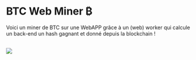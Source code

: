 # BTC Web Miner ₿
Voici un miner de BTC sur une WebAPP grâce à un (web) worker qui calcule un back-end un hash gagnant et donné depuis la blockchain !

<br><img src="https://zupimages.net/up/22/13/32uv.png" />
